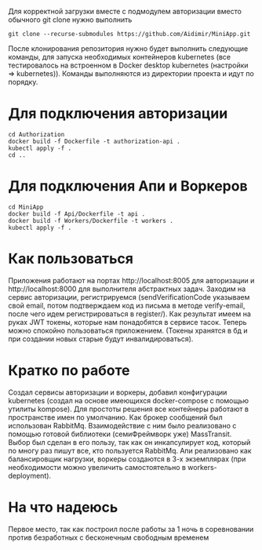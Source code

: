 Для корректной загрузки вместе с подмодулем авторизации вместо обычного git clone нужно выполнить
```
git clone --recurse-submodules https://github.com/Aidimir/MiniApp.git
```

После клонирования репозитория нужно будет выполнить следующие команды, для запуска необходимых контейнеров kubernetes (все тестировалось на встроенном в Docker desktop kubernetes (настройки => kubernetes)). Команды выполняются из директории проекта и идут по порядку.
# Для подключения авторизации
```
cd Authorization
docker build -f Dockerfile -t authorization-api .
kubectl apply -f .
cd ..
```
# Для подключения Апи и Воркеров
```
cd MiniApp
docker build -f Api/Dockerfile -t api .
docker build -f Workers/Dockerfile -t workers .
kubectl apply -f .
```

# Как пользоваться 
Приложения работают на портах http://localhost:8005 для авторизации и http://localhost:8000 для выполнителя абстрактных задач.
Заходим на сервис авторизации, регистрируемся (sendVerificationCode указываем свой email, потом подтверждаем код из письма в методе verify-email, после чего идем регистрироваться в register/). Как результат имеем на руках JWT токены, которые нам понадобятся в сервисе тасок. Теперь можно спокойно пользоваться приложением. (Токены хранятся в бд и при создании новых старые будут инвалидироваться).

# Кратко по работе
Создал сервисы авторизации и воркеры, добавил конфигурации kubernetes (создал на основе имеющихся docker-compose с помощью утилиты kompose). Для простоты решения все контейнеры работают в пространстве имен по умолчанию. Как брокер сообщений был использован RabbitMq. Взаимодействие с ним было реализовано с помощью готовой библиотеки (семиФреймворк уже) MassTransit. Выбор был сделан в его пользу, так как он инкапсулирует код, который по многу раз пишут все, кто пользуется RabbitMq. Апи реализовано как балансировщик нагрузки, воркеры создаются в 3-х экземплярах (при необходимости можно увеличить самостоятельно в workers-deployment). 

# На что надеюсь
Первое место, так как построил после работы за 1 ночь в соревновании против безработных с бесконечным свободным временем
